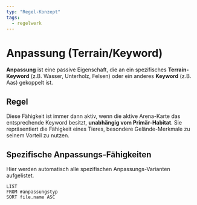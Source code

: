 ```yaml
---
typ: "Regel-Konzept"
tags:
  - regelwerk
---
```


# Anpassung (Terrain/Keyword)

**Anpassung** ist eine passive Eigenschaft, die an ein spezifisches **Terrain-Keyword** (z.B. Wasser, Unterholz, Felsen) oder ein anderes **Keyword** (z.B. Aas) gekoppelt ist.

## Regel
Diese Fähigkeit ist immer dann aktiv, wenn die aktive Arena-Karte das entsprechende Keyword besitzt, **unabhängig vom Primär-Habitat**. Sie repräsentiert die Fähigkeit eines Tieres, besondere Gelände-Merkmale zu seinem Vorteil zu nutzen.

## Spezifische Anpassungs-Fähigkeiten

Hier werden automatisch alle spezifischen Anpassungs-Varianten aufgelistet.

```dataview
LIST
FROM #anpassungstyp
SORT file.name ASC
````